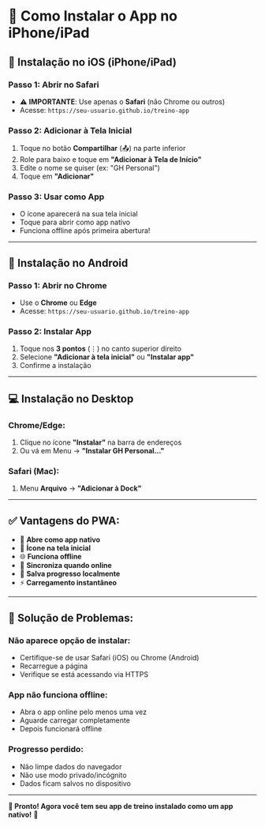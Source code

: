 # 📱 Como Instalar o App no iPhone/iPad

## 🍎 **Instalação no iOS (iPhone/iPad)**

### **Passo 1: Abrir no Safari**
- ⚠️ **IMPORTANTE**: Use apenas o **Safari** (não Chrome ou outros)
- Acesse: `https://seu-usuario.github.io/treino-app`

### **Passo 2: Adicionar à Tela Inicial**
1. Toque no botão **Compartilhar** (📤) na parte inferior
2. Role para baixo e toque em **"Adicionar à Tela de Início"**
3. Edite o nome se quiser (ex: "GH Personal")
4. Toque em **"Adicionar"**

### **Passo 3: Usar como App**
- O ícone aparecerá na sua tela inicial
- Toque para abrir como app nativo
- Funciona offline após primeira abertura!

---

## 🤖 **Instalação no Android**

### **Passo 1: Abrir no Chrome**
- Use o **Chrome** ou **Edge**
- Acesse: `https://seu-usuario.github.io/treino-app`

### **Passo 2: Instalar App**
1. Toque nos **3 pontos** (⋮) no canto superior direito
2. Selecione **"Adicionar à tela inicial"** ou **"Instalar app"**
3. Confirme a instalação

---

## 💻 **Instalação no Desktop**

### **Chrome/Edge:**
1. Clique no ícone **"Instalar"** na barra de endereços
2. Ou vá em Menu → **"Instalar GH Personal..."**

### **Safari (Mac):**
1. Menu **Arquivo** → **"Adicionar à Dock"**

---

## ✅ **Vantagens do PWA:**

- 🚀 **Abre como app nativo**
- 📱 **Ícone na tela inicial**
- 🌐 **Funciona offline**
- 🔄 **Sincroniza quando online**
- 💾 **Salva progresso localmente**
- ⚡ **Carregamento instantâneo**

---

## 🔧 **Solução de Problemas:**

### **Não aparece opção de instalar:**
- Certifique-se de usar Safari (iOS) ou Chrome (Android)
- Recarregue a página
- Verifique se está acessando via HTTPS

### **App não funciona offline:**
- Abra o app online pelo menos uma vez
- Aguarde carregar completamente
- Depois funcionará offline

### **Progresso perdido:**
- Não limpe dados do navegador
- Não use modo privado/incógnito
- Dados ficam salvos no dispositivo

---

**🎯 Pronto! Agora você tem seu app de treino instalado como um app nativo!** 💪
